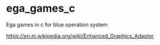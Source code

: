 # ega_games_c
Ega games in c for blue operation system

https://en.m.wikipedia.org/wiki/Enhanced_Graphics_Adapter

